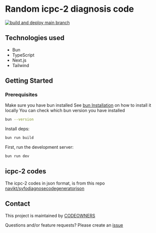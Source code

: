 # Random icpc-2 diagnosis code
[![build and deploy main branch](https://github.com/MikAoJk/random-diagnosis-code/actions/workflows/build_and_deploy.yml/badge.svg?branch=main)](https://github.com/MikAoJk/random-diagnosis-code/actions/workflows/build_and_deploy.yml)

## Technologies used
* Bun
* TypeScript
* Next.js
* Tailwind

## Getting Started
### Prerequisites
Make sure you have bun installed
See [bun Installation](https://bun.sh/docs/installation) on how to install it locally
You can check which bun version you have installed
```bash
bun --version
```

Install deps:
```bash
bun run build
```

First, run the development server:

```bash
bun run dev
```

## icpc-2 codes
The icpc-2 codes in json format, is from this repo [navikt/syfodiagnosecodegeneratorjson](https://github.com/navikt/syfodiagnosecodegeneratorjson)

## Contact

This project is maintained by [CODEOWNERS](CODEOWNERS)

Questions and/or feature requests?
Please create an [issue](https://github.com/MikAoJk/random-diagnosis-code/issues)
